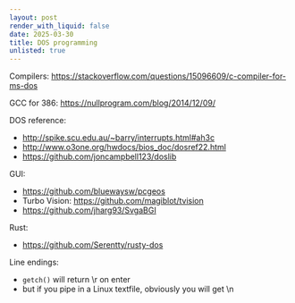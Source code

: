 ```yaml
---
layout: post
render_with_liquid: false
date: 2025-03-30
title: DOS programming
unlisted: true
---
```


Compilers:
<https://stackoverflow.com/questions/15096609/c-compiler-for-ms-dos>

GCC for 386: <https://nullprogram.com/blog/2014/12/09/>

DOS reference:

- <http://spike.scu.edu.au/~barry/interrupts.html#ah3c>
- <http://www.o3one.org/hwdocs/bios_doc/dosref22.html>
- <https://github.com/joncampbell123/doslib>

GUI:

- <https://github.com/bluewaysw/pcgeos>
- Turbo Vision: <https://github.com/magiblot/tvision>
- <https://github.com/jharg93/SvgaBGI>

Rust:

- <https://github.com/Serentty/rusty-dos>

Line endings:

- `getch()` will return \r on enter
- but if you pipe in a Linux textfile, obviously you will get \n
